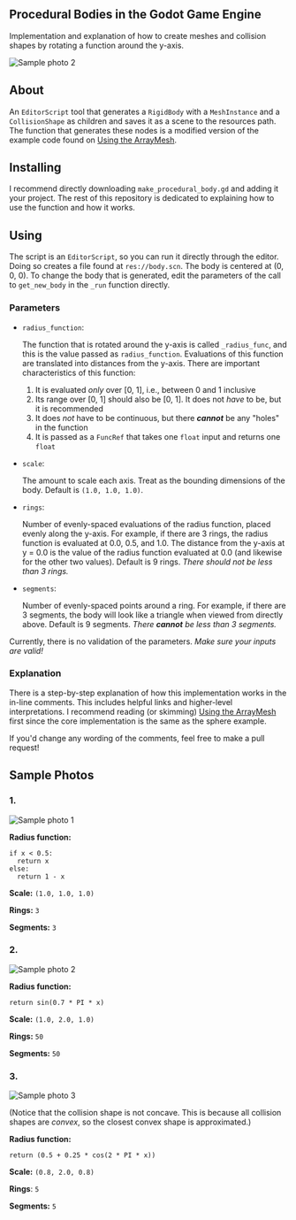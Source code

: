 ## Procedural Bodies in the Godot Game Engine

Implementation and explanation of how to create meshes and collision shapes by rotating a function around the y-axis. 

![Sample photo 2](https://github.com/azbeaver/godot-procedural-bodies/blob/main/images/sample2.png)

## About

An `EditorScript` tool that generates a `RigidBody` with a `MeshInstance` and a `CollisionShape` as children and saves it as a scene to the resources path.
The function that generates these nodes is a modified version of the example code found on [Using the ArrayMesh](https://docs.godotengine.org/en/stable/tutorials/content/procedural_geometry/arraymesh.html).

## Installing

I recommend directly downloading `make_procedural_body.gd` and adding it your project. The rest of this repository is dedicated to explaining how to use the function and how it works.

## Using

The script is an `EditorScript`, so you can run it directly through the editor. Doing so creates a file found at `res://body.scn`. The body is centered at (0, 0, 0). To change the body that is generated,
edit the parameters of the call to `get_new_body` in the `_run` function directly.

### Parameters

- `radius_function`:

   The function that is rotated around the y-axis is called `_radius_func`, and this is the value passed as `radius_function`. Evaluations of this function are translated into distances from the y-axis. There are important characteristics of this function:
   
   1. It is evaluated *only* over [0, 1], i.e., between 0 and 1 inclusive
   2. Its range over [0, 1] should also be [0, 1]. It does not *have* to be, but it is recommended
   3. It does *not* have to be continuous, but there ***cannot*** be any "holes" in the function
   4. It is passed as a `FuncRef` that takes one `float` input and returns one `float`

- `scale`:

   The amount to scale each axis. Treat as the bounding dimensions of the body. Default is `(1.0, 1.0, 1.0)`.

- `rings`:

   Number of evenly-spaced evaluations of the radius function, placed evenly along the y-axis. For example, if there are 3 rings, the radius function is evaluated at 0.0, 0.5, and 1.0.
   The distance from the y-axis at y = 0.0 is the value of the radius function evaluated at 0.0 (and likewise for the other two values). Default is 9 rings.
   *There should not be less than 3 rings.*

- `segments`:

   Number of evenly-spaced points around a ring. For example, if there are 3 segments, the body will look like a triangle when viewed from directly above.
   Default is 9 segments. *There **cannot** be less than 3 segments.*

Currently, there is no validation of the parameters. *Make sure your inputs are valid!*

### Explanation

There is a step-by-step explanation of how this implementation works in the in-line comments. This includes helpful links and higher-level interpretations. I recommend reading (or skimming) [Using the ArrayMesh](https://docs.godotengine.org/en/stable/tutorials/content/procedural_geometry/arraymesh.html)
first since the core implementation is the same as the sphere example.

If you'd change any wording of the comments, feel free to make a pull request!

## Sample Photos

### 1.

![Sample photo 1](https://github.com/azbeaver/godot-procedural-bodies/blob/main/images/sample1.png)

**Radius function:**
```
if x < 0.5:
  return x
else:
  return 1 - x
```
**Scale:** `(1.0, 1.0, 1.0)`

**Rings:** `3`

**Segments:** `3`

### 2.

![Sample photo 2](https://github.com/azbeaver/godot-procedural-bodies/blob/main/images/sample2.png)

**Radius function:**
```
return sin(0.7 * PI * x)
```
**Scale:** `(1.0, 2.0, 1.0)`

**Rings:** `50`

**Segments:** `50`

### 3.

![Sample photo 3](https://github.com/azbeaver/godot-procedural-bodies/blob/main/images/sample3.png)

(Notice that the collision shape is not concave. This is because all collision shapes are *convex*, so the closest convex shape is approximated.)

**Radius function:**
```
return (0.5 + 0.25 * cos(2 * PI * x))
```
**Scale:** `(0.8, 2.0, 0.8)`

**Rings**: `5`

**Segments:** `5`
